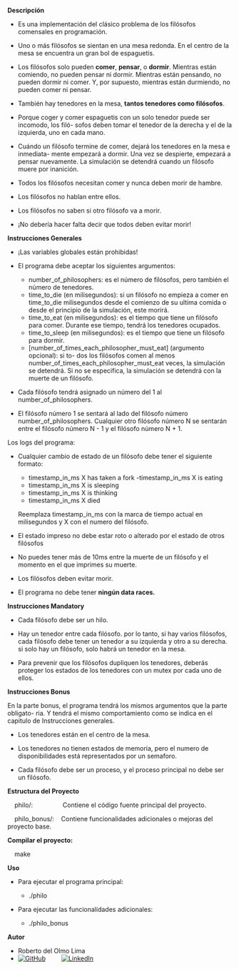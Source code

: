 **Descripción**

- Es una implementación del clásico problema de los filósofos comensales en programación.

- Uno o más filósofos se sientan en una mesa redonda.
   En el centro de la mesa se encuentra un gran bol de espaguetis.
   
-  Los filósofos solo pueden **comer**, **pensar**, o **dormir**.
Mientras están comiendo, no pueden pensar ni dormir.
Mientras están pensando, no pueden dormir ni comer.
Y, por supuesto, mientras están durmiendo, no pueden comer ni pensar.
   
-  También hay tenedores en la mesa, **tantos tenedores como filósofos**.

-  Porque coger y comer espaguetis con un solo tenedor puede ser incomodo, los filó-
sofos deben tomar el tenedor de la derecha y el de la izquierda, uno en cada mano.
   
-  Cuándo un filósofo termine de comer, dejará los tenedores en la mesa e inmediata-
mente empezará a dormir. Una vez se despierte, empezará a pensar nuevamente.
La simulación se detendrá cuando un filósofo muere por inanición.
   
-  Todos los filósofos necesitan comer y nunca deben morir de hambre.

-  Los filósofos no hablan entre ellos.

-  Los filósofos no saben si otro filósofo va a morir.

-  ¡No debería hacer falta decir que todos deben evitar morir!

**Instrucciones Generales**

-	¡Las variables globales están prohibidas!

-	El programa debe aceptar los siguientes argumentos:
  
	- number_of_philosophers: es el número de filósofos, pero también el número de tenedores.
 	- time_to_die (en milisegundos): si un filósofo no empieza a comer en time_to_die
milisegundos desde el comienzo de su ultima comida o desde el principio de la
simulación, este morirá.
 	- time_to_eat (en milisegundos): es el tiempo que tiene un filósofo para comer.
Durante ese tiempo, tendrá los tenedores ocupados.
 	- time_to_sleep (en milisegundos): es el tiempo que tiene un filósofo para
dormir.
    - [number_of_times_each_philosopher_must_eat] (argumento opcional): si to-
dos los filósofos comen al menos number_of_times_each_philosopher_must_eat
veces, la simulación se detendrá. Si no se especifica, la simulación se detendrá
con la muerte de un filósofo.

- Cada filósofo tendrá asignado un número del 1 al number_of_philosophers.
- El filósofo número 1 se sentará al lado del filósofo número number_of_philosophers.
Cualquier otro filósofo número N se sentarán entre el filósofo número N - 1 y el filósofo
número N + 1.

Los logs del programa:

- Cualquier cambio de estado de un filósofo debe tener el siguiente formato:
	- timestamp_in_ms X has taken a fork
	-timestamp_in_ms X is eating
	- timestamp_in_ms X is sleeping
	- timestamp_in_ms X is thinking
	- timestamp_in_ms X died
   
	Reemplaza timestamp_in_ms con la marca de tiempo actual en milisegundos
	y X con el numero del filósofo.

- El estado impreso no debe estar roto o alterado por el estado de otros filósofos
  
- No puedes tener más de 10ms entre la muerte de un filósofo y el momento en el que
imprimes su muerte.

- Los filósofos deben evitar morir.
  
- El programa no debe tener **ningún data races.**

**Instrucciones Mandatory**

- Cada filósofo debe ser un hilo.
  
- Hay un tenedor entre cada filósofo. por lo tanto, si hay varios filósofos, cada filósofo
debe tener un tenedor a su izquierda y otro a su derecha. si solo hay un filósofo,
solo habrá un tenedor en la mesa.

- Para prevenir que los filósofos dupliquen los tenedores, deberás proteger los estados
de los tenedores con un mutex por cada uno de ellos.

**Instrucciones Bonus**

En la parte bonus, el programa tendrá los mismos argumentos que la parte obligato-
ria. Y tendrá el mismo comportamiento como se indica en el capitulo de Instrucciones
generales.

- Los tenedores están en el centro de la mesa.

- Los tenedores no tienen estados de memoria, pero el numero de disponibilidades
está representados por un semaforo.

- Cada filósofo debe ser un proceso, y el proceso principal no debe ser un filósofo.

**Estructura del Proyecto**

&nbsp;&nbsp;&nbsp;&nbsp;philo/:&nbsp;&nbsp;&nbsp;&nbsp;&nbsp;&nbsp;&nbsp;&nbsp;&nbsp;&nbsp;&nbsp;&nbsp;&nbsp;&nbsp;&nbsp;&nbsp;&nbsp;Contiene el código fuente principal del proyecto.
    
&nbsp;&nbsp;&nbsp;&nbsp;philo_bonus/:&nbsp;&nbsp;&nbsp;&nbsp;Contiene funcionalidades adicionales o mejoras del proyecto base.


**Compilar el proyecto:**

&nbsp;&nbsp;&nbsp;&nbsp;make

**Uso**

- Para ejecutar el programa principal:

  - ./philo

- Para ejecutar las funcionalidades adicionales:
  
  - ./philo_bonus

**Autor**

- Roberto del Olmo Lima
- [![GitHub](https://img.shields.io/badge/GitHub-Profile-informational?style=for-the-badge&logo=github&logoColor=white&color=181717)](https://github.com/legrol)
 &nbsp;&nbsp;&nbsp;&nbsp;&nbsp;&nbsp;&nbsp;&nbsp;[![LinkedIn](https://img.shields.io/badge/LinkedIn-0077B5?style=for-the-badge&logo=linkedin&logoColor=white)](https://www.linkedin.com/in/roberto-del-olmo-731746245)
